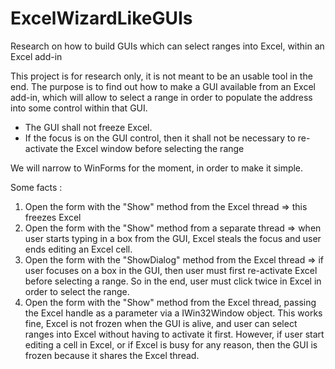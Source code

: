 # ExcelWizardLikeGUIs
Research on how to build GUIs which can select ranges into Excel, within an Excel add-in

This project is for research only, it is not meant to be an usable tool in the end.
The purpose is to find out how to make a GUI available from an Excel add-in, which will allow to select a range in order to populate the address into some control within that GUI.

- The GUI shall not freeze Excel.
- If the focus is on the GUI control, then it shall not be necessary to re-activate the Excel window before selecting the range

We will narrow to WinForms for the moment, in order to make it simple.

Some facts :
1) Open the form with the "Show" method from the Excel thread => this freezes Excel
2) Open the form with the "Show" method from a separate thread => when user starts typing in a box from the GUI, Excel steals the focus and user ends editing an Excel cell.
3) Open the form with the "ShowDialog" method from the Excel thread => if user focuses on a box in the GUI, then user must first re-activate Excel before selecting a range. So in the end, user must click twice in Excel in order to select the range.
4) Open the form with the "Show" method from the Excel thread, passing the Excel handle as a parameter via a IWin32Window object. This works fine, Excel is not frozen when the GUI is alive, and user can select ranges into Excel without having to activate it first. However, if user start editing a cell in Excel, or if Excel is busy for any reason, then the GUI is frozen because it shares the Excel thread. 
